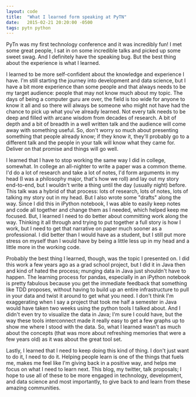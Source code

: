 ```yaml
---
layout: code
title:  "What I learned form speaking at PyTN"
date:   2015-02-21 20:20:00 -0500
tags: pytn python 
---
```


PyTn was my first technology conference and it was incredibly fun! I met some great people, I sat in on some incredible talks and picked up some sweet swag. And I definitely have the speaking bug. But the best thing about the experience is what I learned.

I learned to be more self-confident about the knowledge and experience I have. I'm still starting the journey into development and data science, but I have a bit more experience than some people and that always needs to be my target audience: people that may not know much about my topic. The days of being a computer guru are over, the field is too wide for anyone to know it all and so there will always be someone who might not have had the chance to pick up what you've already learned. Not every talk needs to be deep and filled with arcane wisdom from decades of research. A bit of depth and a bit of breadth in a well written talk and the audience will come away with something useful. So, don't worry so much about presenting something that people already know; if they know it, they'll probably go to a different talk and the people in your talk will know what they came for. Deliver on that promise and things will go well.

I learned that I have to stop working the same way I did in college, somewhat. In college an all-nighter to write a paper was a common theme. I'd do a lot of research and take a lot of notes, I'd form arguments in my head (I was a philosophy major, that's how we roll) and lay out my story end-to-end, but I wouldn't write a thing until the day (usually night) before. This talk was a hybrid of that process: lots of research, lots of notes, lots of talking my story out in my head. But I also wrote some "drafts" along the way. Since I did this in iPython notebook, I was able to easily keep notes and code all together and change them as I needed, which helped keep me focused. But, I learned I need to do better about committing work along the way. Thinking it all through and trying to put together a full story is how I work, but I need to get that narrative on paper much sooner as a professional. I did better than I would have as a student, but I still put more stress on myself than I would have by being a little less up in my head and a little more in the working code.

Probably the best thing I learned, though, was the topic I presented on. I did this work a few years ago as a grad school project, but I did it in Java then and kind of hated the process; munging data in Java just shouldn't have to happen. The learning process for pandas, especially in an iPython notebook is pretty fabulous because you get the immediate feedback that something like TDD proposes, without having to build up an entire infrastructure to pull in your data and twist it around to get what you need. I don't think I'm exaggerating when I say a project that took me half a semester in Java would have taken two weeks using the python tools I talked about. And I didn't even try to visualize the data in Java; I'm sure I could have, but the way these tools interconnect made it really easy to get a few graphs up to show me where I stood with the data. So, what I learned wasn't as much about the concepts (that was more about refreshing memories that were a few years old) as it was about the great tool set.

Lastly, I learned that I need to keep doing this kind of thing. I don't just want to do it, I need to do it. Helping people learn is one of the things that fuels me, makes me feel like I'm giving back in a positive way, and helps me focus on what I need to learn next. This blog, my twitter, talk proposals; I hope to use all of these to be more engaged in technology, development, and data science and most importantly, to give back to and learn from these amazing communities.

